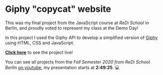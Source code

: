 # Giphy "copycat" website

This was my final project from the JavaScript course at *ReDi School* in Berlin, and proudly voted to represent my class at the Demo Day!

In this project I used the Giphy API to develop a simplified version of [Giphy](http://www.giphy.com) using HTML, CSS and JavaScript. <br>

**[Click here](https://giphy.vercel.app/)** to see the project live!  <br>

You can see all projects from the *Fall Semester 2020 from ReDi School Berlin* [on youtube](https://www.youtube.com/watch?v=uZZdNoUB3w0), my presentation starts at **2:49:25**. 💻

